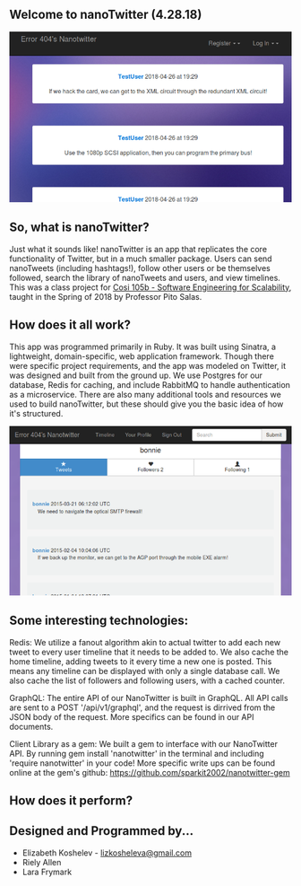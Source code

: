 ## Welcome to nanoTwitter (4.28.18)
![Home Page](home.png)

## So, what is nanoTwitter?
Just what it sounds like! nanoTwitter is an app that replicates the core functionality of Twitter, but in a much smaller package. Users can send nanoTweets (including hashtags!), follow other users or be themselves followed, search the library of nanoTweets and users, and view timelines. This was a class project for [Cosi 105b - Software Engineering for Scalability](cosi105b.s3-website-us-west-2.amazonaws.com/), taught in the Spring of 2018 by Professor Pito Salas.

## How does it all work?
This app was programmed primarily in Ruby. It was built using Sinatra, a lightweight, domain-specific, web application framework. Though there were specific project requirements, and the app was modeled on Twitter, it was designed and built from the ground up. We use Postgres for our database, Redis for caching, and include RabbitMQ to handle authentication as a microservice. There are also many additional tools and resources we used to build nanoTwitter, but these should give you the basic idea of how it's structured.

![Profile Page](profile.png)

## Some interesting technologies:
Redis: We utilize a fanout algorithm akin to actual twitter to add each new tweet to every user timeline that it needs to be added to.  We also cache the home timeline, adding tweets to it every time a new one is posted.  This means any timeline can be displayed with only a single database call.  We also cache the list of followers and following users, with a cached counter.

GraphQL:  The entire API of our NanoTwitter is built in GraphQL.  All API calls are sent to a POST '/api/v1/graphql', and the request is dirrived from the JSON body of the request.  More specifics can be found in our API documents.

Client Library as a gem:  We built a gem to interface with our NanoTwitter API.  By running gem install 'nanotwitter' in the terminal and including 'require nanotwitter' in your code!  More specific write ups can be found online at the gem's github: https://github.com/sparkit2002/nanotwitter-gem
## How does it perform?



## Designed and Programmed by...
- Elizabeth Koshelev - lizkosheleva@gmail.com
- Riely Allen
- Lara Frymark

